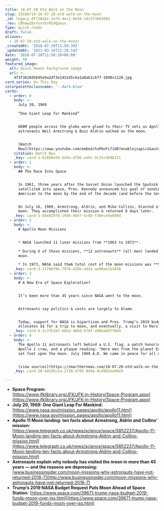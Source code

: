 ```yaml
---
title: 18.07.20 Otd Walk on the Moon
slug: 20180719-18-07-20-otd-walk-on-the-moon
_id: legacy-df728ab1-1e7d-4ec1-8e94-c8c5f3b63665
_rev: CRhmwZOx7vxYXrRSdQpmyv
type: quick_reads
draft: false
aliases:
  - 18-07-20-otd-walk-on-the-moon/
_createdAt: '2018-07-20T11:50:39Z'
_updatedAt: '2021-03-16T12:28:14Z'
date: '2018-07-20T11:50:39+00:00'
weight: 50
featured_image:
  alt: Quick Reads background image
  url: >-
    4f3f3628d5695e9a2df3e1432d5c6a1a0ab1c6f7-1098x1120.jpg
card_series: On This Day
colorpaletteclassname: '--dark-blue'
cards:
  - order: 0
    body: >-
      July 20, 1969  

      “One Giant Leap for Mankind”


      600M people across the globe were glued to their TV sets as Apollo 11
      astronauts Neil Armstrong & Buzz Aldrin walked on the moon.


      [Watch
      Now](https://www.youtube.com/embed/hxPbnFc7iU8?enablejsapi=1&autoplay=1&rel=0)
    citation: Watch Now
    _key: card-1-61888e58-b26e-4796-aa9c-9c31c469b131
  - order: 1
    body: >-
      ## The Race Into Space


      In 1961, three years after the Soviet Union launched the Sputnik
      satelliteA into space, Pres. Kennedy announced his goal of sending an
      American to the moon by the end of the decade (and before the Soviets).


      On July 16, 1969, Armstrong, Aldrin, and Mike Collins, blasted off for the
      moon. They accomplished their mission & returned 8 days later.
    _key: card-2-84e829f8-29d6-4647-bc0b-f30ece9a848d
  - order: 2
    body: >-
      # Apollo Moon Missions


      * NASA launched 11 lunar missions from **1963 to 1972**.

      * During 6 of those missions, **12 astronauts** (all men) landed on the
      moon.

      * In 1973, NASA said theA total cost of the moon missions was **$25B.**
    _key: card-3-21f66f0e-797b-420e-a42e-aa98ae1b1830
  - order: 3
    body: >-
      # A New Era of Space Exploration?


      It’s been more than 45 years since NASA went to the moon.


      Astronauts say politics & costs are largely to blame.


      Today, support for NASA is bipartisan and Pres. Trump’s 2019 budget
      allocates $$ for a trip to moon, and eventually, a visit to Mars.
    _key: card-4-2c37b1bf-b0a2-48bd-b78f-a90aa607f6b9
  - order: 4
    body: >-
      The Apollo 11 astronauts left behind a U.S. flag, a patch honoring the
      Apollo 1 crew, and a plaque reading: "Here men from the planet Earth first
      set foot upon the moon. July 1969 A.D. We came in peace for all mankind."


      [view sources](https://smarthernews.com/18-07-20-otd-walk-on-the-moon/)
    _key: card-10-4dc85c2a-2728-4795-849a-0cd0b5eed0e0

---
```

* **Space Program:**  
[https://www.jfklibrary.org/JFK/JFK-in-History/Space-Program.aspx](https://www.jfklibrary.org/JFK/JFK-in-History/Space-Program.aspx)
* **July 20, 1969: One Giant Leap For Mankind:**  
[https://www.nasa.gov/mission_pages/apollo/apollo11.html](https://www.nasa.gov/mission_pages/apollo/apollo11.html)
* **Apollo 11 Moon landing: ten facts about Armstrong, Aldrin and Collins’ mission:** [https://www.telegraph.co.uk/news/science/space/5852237/Apollo-11-Moon-landing-ten-facts-about-Armstrong-Aldrin-and-Collins-mission.html](https://www.telegraph.co.uk/news/science/space/5852237/Apollo-11-Moon-landing-ten-facts-about-Armstrong-Aldrin-and-Collins-mission.html)
* **Astronauts explain why nobody has visited the moon in more than 45 years — and the reasons are depressing:**  
[www.businessinsider.com/moon-missions-why-astronauts-have-not-returned-2018-7](http://www.businessinsider.com/moon-missions-why-astronauts-have-not-returned-2018-7)
* **Trump’s 2019 NASA Budget Request Puts Moon Ahead of Space Station:** [https://www.space.com/39671-trump-nasa-budget-2019-funds-moon-over-iss.html](https://www.space.com/39671-trump-nasa-budget-2019-funds-moon-over-iss.html)